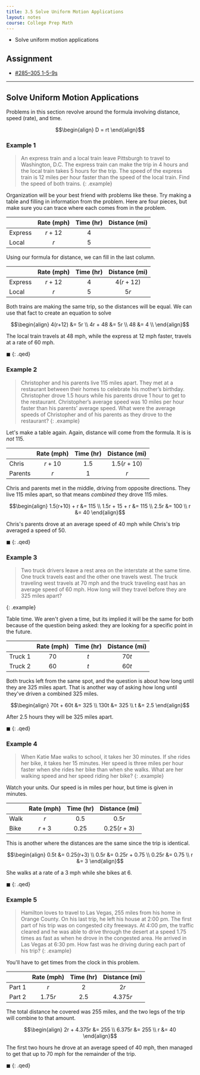 ```yaml
---
title: 3.5 Solve Uniform Motion Applications
layout: notes
course: College Prep Math
---
```


- Solve uniform motion applications

## Assignment

- [#285–305 1-5-9s](https://openstax.org/books/elementary-algebra-2e/pages/3-5-solve-uniform-motion-applications#fs-id1168345435650)

---

## Solve Uniform Motion Applications

Problems in this section revolve around the formula involving distance, speed (rate), and time.

$$\begin{align}
D = rt
\end{align}$$

### Example 1

> An express train and a local train leave Pittsburgh to travel to Washington, D.C. The express train can make the trip in 4 hours and the local train takes 5 hours for the trip. The speed of the express train is 12 miles per hour faster than the speed of the local train. Find the speed of both trains.
{: .example}

Organization will be your best friend with problems like these. Try making a table and filling in information from the problem. Here are four pieces, but make sure you can trace where each comes from in the problem.

|         | Rate (mph) | Time (hr) | Distance (mi) |
| ------- | :--------: | :-------: | :-----------: |
| Express |   $r+12$   |    $4$    |               |
| Local   |    $r$     |    $5$    |               |

Using our formula for distance, we can fill in the last column.

|         | Rate (mph) | Time (hr) | Distance (mi) |
| ------- | :--------: | :-------: | :-----------: |
| Express |   $r+12$   |    $4$    |   $4(r+12)$   |
| Local   |    $r$     |    $5$    |     $5r$      |

Both trains are making the same trip, so the distances will be equal. We can use that fact to create an equation to solve

$$\begin{align}
4(r+12) &= 5r \\
4r + 48 &= 5r \\
48 &= 4 \\
\end{align}$$

The local train travels at $48$ mph, while the express at $12$ mph faster, travels at a rate of $60$ mph.

$\blacksquare$
{: .qed}

### Example 2

> Christopher and his parents live 115 miles apart. They met at a restaurant between their homes to celebrate his mother’s birthday. Christopher drove 1.5 hours while his parents drove 1 hour to get to the restaurant. Christopher’s average speed was 10 miles per hour faster than his parents’ average speed. What were the average speeds of Christopher and of his parents as they drove to the restaurant?
{: .example}

Let's make a table again. Again, distance will come from the formula. It is is *not* $115$.

|         | Rate (mph) | Time (hr) | Distance (mi) |
| ------- | :--------: | :-------: | :-----------: |
| Chris   |   $r+10$   |   $1.5$   |  $1.5(r+10)$   |
| Parents |    $r$     |    $1$    |      $r$      |

Chris and parents met in the middle, driving from opposite directions. They live $115$ miles apart, so that means *combined* they drove $115$ miles.

$$\begin{align}
1.5(r+10) + r &= 115 \\
1.5r + 15 + r &= 115 \\
2.5r &= 100 \\
r &= 40
\end{align}$$

Chris's parents drove at an average speed of $40$ mph while Chris's trip averaged a speed of $50$.

$\blacksquare$
{: .qed}

### Example 3

> Two truck drivers leave a rest area on the interstate at the same time. One truck travels east and the other one travels west. The truck traveling west travels at 70 mph and the truck traveling east has an average speed of 60 mph. How long will they travel before they are 325 miles apart?

{: .example}

Table time. We aren't given a time, but its implied it will be the same for both because of the question being asked: they are looking for a specific point in the future.

|         | Rate (mph) | Time (hr) | Distance (mi) |
| ------- | :--------: | :-------: | :-----------: |
| Truck 1 |    $70$    |    $t$    |     $70t$     |
| Truck 2 |    $60$    |    $t$    |     $60t$     |

Both trucks left from the same spot, and the question is about how long until they are $325$ miles apart. That is another way of asking how long until they've driven a combined $325$ miles.

$$\begin{align}
70t + 60t &= 325 \\
130t &= 325 \\
t &= 2.5
\end{align}$$

After $2.5$ hours they will be $325$ miles apart.

$\blacksquare$
{: .qed}

### Example 4

> When Katie Mae walks to school, it takes her 30 minutes. If she rides her bike, it takes her 15 minutes. Her speed is three miles per hour faster when she rides her bike than when she walks. What are her walking speed and her speed riding her bike?
{: .example}

Watch your units. Our speed is in miles per hour, but time is given in minutes.

|      | Rate (mph) | Time (hr) | Distance (mi) |
| ---- | :--------: | :-------: | :-----------: |
| Walk |    $r$     |   $0.5$   |    $0.5r$     |
| Bike |   $r+3$    |  $0.25$   |  $0.25(r+3)$  |

This is another where the distances are the same since the trip is identical.

$$\begin{align}
0.5t &= 0.25(r+3) \\
0.5r &= 0.25r + 0.75 \\
0.25r &= 0.75 \\
r &= 3
\end{align}$$

She walks at a rate of a $3$ mph while she bikes at $6$.

$\blacksquare$
{: .qed}

### Example 5

> Hamilton loves to travel to Las Vegas, 255 miles from his home in Orange County. On his last trip, he left his house at 2:00 pm. The first part of his trip was on congested city freeways. At 4:00 pm, the traffic cleared and he was able to drive through the desert at a speed 1.75 times as fast as when he drove in the congested area. He arrived in Las Vegas at 6:30 pm. How fast was he driving during each part of his trip?
{: .example}

You'll have to get times from the clock in this problem.

|        | Rate (mph) | Time (hr) | Distance (mi) |
| ------ | :--------: | :-------: | :-----------: |
| Part 1 |    $r$     |    $2$    |     $2r$      |
| Part 2 |  $1.75r$   |   $2.5$   |   $4.375r$    |

The total distance he covered was $255$ miles, and the two legs of the trip will combine to that amount.

$$\begin{align}
2r + 4.375r &= 255 \\
6.375r &= 255 \\
r &= 40
\end{align}$$

The first two hours he drove at an average speed of $40$ mph, then managed to get that up to $70$ mph for the remainder of the trip.

$\blacksquare$
{: .qed}
